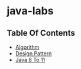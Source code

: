 # java-labs

## Table Of Contents
* [Algorithm](src/main/java/com/hyeonah/javalabs/algorithm)
* [Design Pattern](src/main/java/com/hyeonah/javalabs/designpattern/README.md)
* [Java 8 To 11](src/main/java/com/hyeonah/javalabs/java8to11)
